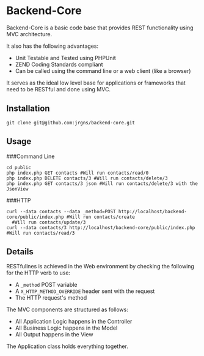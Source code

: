 Backend-Core
============

Backend-Core is a basic code base that provides REST functionality using MVC architecture.

It also has the following advantages:

* Unit Testable and Tested using PHPUnit
* ZEND Coding Standards compliant
* Can be called using the command line or a web client (like a browser)

It serves as the ideal low level base for applications or frameworks that need to be
RESTful and done using MVC.

Installation
----------

    git clone git@github.com:jrgns/backend-core.git

Usage
----

###Command Line

    cd public
    php index.php GET contacts #Will run contacts/read/0
    php index.php DELETE contacts/3 #Will run contacts/delete/3
    php index.php GET contacts/3 json #Will run contacts/delete/3 with the JsonView

###HTTP

    curl --data contacts --data _method=POST http://localhost/backend-core/public/index.php #Will run contacts/create
      #Will run contacts/update/3
    curl --data contacts/3 http://localhost/backend-core/public/index.php  #Will run contacts/read/3

Details
------

RESTfullnes is achieved in the Web environment by checking the following for the HTTP
verb to use:

* A `_method` POST variable
* A `X_HTTP_METHOD_OVERRIDE` header sent with the request
* The HTTP request's method

The MVC components are structured as follows:

* All Application Logic happens in the Controller
* All Business Logic happens in the Model
* All Output happens in the View

The Application class holds everything together.
